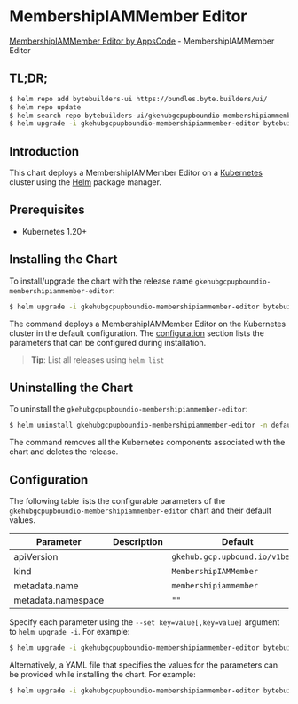 # MembershipIAMMember Editor

[MembershipIAMMember Editor by AppsCode](https://byte.builders) - MembershipIAMMember Editor

## TL;DR;

```bash
$ helm repo add bytebuilders-ui https://bundles.byte.builders/ui/
$ helm repo update
$ helm search repo bytebuilders-ui/gkehubgcpupboundio-membershipiammember-editor --version=v0.4.18
$ helm upgrade -i gkehubgcpupboundio-membershipiammember-editor bytebuilders-ui/gkehubgcpupboundio-membershipiammember-editor -n default --create-namespace --version=v0.4.18
```

## Introduction

This chart deploys a MembershipIAMMember Editor on a [Kubernetes](http://kubernetes.io) cluster using the [Helm](https://helm.sh) package manager.

## Prerequisites

- Kubernetes 1.20+

## Installing the Chart

To install/upgrade the chart with the release name `gkehubgcpupboundio-membershipiammember-editor`:

```bash
$ helm upgrade -i gkehubgcpupboundio-membershipiammember-editor bytebuilders-ui/gkehubgcpupboundio-membershipiammember-editor -n default --create-namespace --version=v0.4.18
```

The command deploys a MembershipIAMMember Editor on the Kubernetes cluster in the default configuration. The [configuration](#configuration) section lists the parameters that can be configured during installation.

> **Tip**: List all releases using `helm list`

## Uninstalling the Chart

To uninstall the `gkehubgcpupboundio-membershipiammember-editor`:

```bash
$ helm uninstall gkehubgcpupboundio-membershipiammember-editor -n default
```

The command removes all the Kubernetes components associated with the chart and deletes the release.

## Configuration

The following table lists the configurable parameters of the `gkehubgcpupboundio-membershipiammember-editor` chart and their default values.

|     Parameter      | Description |                  Default                   |
|--------------------|-------------|--------------------------------------------|
| apiVersion         |             | <code>gkehub.gcp.upbound.io/v1beta1</code> |
| kind               |             | <code>MembershipIAMMember</code>           |
| metadata.name      |             | <code>membershipiammember</code>           |
| metadata.namespace |             | <code>""</code>                            |


Specify each parameter using the `--set key=value[,key=value]` argument to `helm upgrade -i`. For example:

```bash
$ helm upgrade -i gkehubgcpupboundio-membershipiammember-editor bytebuilders-ui/gkehubgcpupboundio-membershipiammember-editor -n default --create-namespace --version=v0.4.18 --set apiVersion=gkehub.gcp.upbound.io/v1beta1
```

Alternatively, a YAML file that specifies the values for the parameters can be provided while
installing the chart. For example:

```bash
$ helm upgrade -i gkehubgcpupboundio-membershipiammember-editor bytebuilders-ui/gkehubgcpupboundio-membershipiammember-editor -n default --create-namespace --version=v0.4.18 --values values.yaml
```

